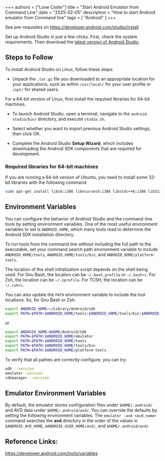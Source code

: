 +++
authors = ["Lone Coder"]
title = "Start Android Emulator from Command Line"
date = "2025-02-05"
description = "How to start Android emulator from Command line"
tags = [
    "Android"
]
+++

See pre-requisites on https://developer.android.com/studio/install

Set up Android Studio in just a few clicks. First, check the system requirements. Then download the [latest version of Android Studio](https://developer.android.com/studio).

## Steps to Follow

To install Android Studio on Linux, follow these steps:

* Unpack the `.tar.gz` file you downloaded to an appropriate location for your applications, such as within `/usr/local/` for your user profile or `/opt/` for shared users.

For a 64-bit version of Linux, first install the required libraries for 64-bit machines.

* To launch Android Studio, open a terminal, navigate to the `android-studio/bin/` directory, and execute `studio.sh`.

* Select whether you want to import previous Android Studio settings, then click OK.

* Complete the Android Studio **Setup Wizard**, which includes downloading the Android SDK components that are required for development.

### Required libraries for 64-bit machines 

If you are running a 64-bit version of Ubuntu, you need to install some 32-bit libraries with the following command:

```bash
sudo apt-get install libc6:i386 libncurses5:i386 libstdc++6:i386 lib32z1 libbz2-1.0:i386
```

## Environment Variables

You can configure the behavior of Android Studio and the command-line tools by setting environment variables. One of the most useful environment variables to set is `ANDROID_HOME`, which many tools read to determine the Android SDK installation directory. 

To run tools from the command line without including the full path to the executable, set your command search path environment variable to include `ANDROID_HOME/tools`, `ANDROID_HOME/tools/bin`, and `ANDROID_HOME/platform-tools`.

The location of the shell initialization script depends on the shell being used. For Gnu Bash, the location can be `~/.bash_profile` or `~/.bashrc`. For Zsh, the location can be `~/.zprofile`. For TCSH, the location can be `~/.cshrc`.

You can also update the `PATH` environment variable to include the tool locations. So, for Gnu Bash or Zsh:

```bash
export ANDROID_HOME=~/Library/Android/sdk
export PATH=$PATH:$ANDROID_HOME/tools:$ANDROID_HOME/tools/bin:$ANDROID_HOME/platform-tools
```
or

```bash
export ANDROID_HOME=$HOME/Android/Sdk
export PATH=$PATH:$ANDROID_HOME/emulator
export PATH=$PATH:$ANDROID_HOME/tools
export PATH=$PATH:$ANDROID_HOME/tools/bin
export PATH=$PATH:$ANDROID_HOME/platform-tools
```

To verify that all pathes are correctly configure, you can try:
```bash
adb --version
emulator -version
sdkmanager --version
```

## Emulator Environment Variables

By default, the emulator stores configuration files under `$HOME/.android/` and AVD data under `$HOME/.android/avd/`. You can override the defaults by setting the following environment variables. The `emulator -avd <avd_name>` command searches the **avd** directory in the order of the values in `$ANDROID_AVD_HOME`, `$ANDROID_USER_HOME/avd/`, and `$HOME/.android/avd/`.

## Reference Links:

https://developer.android.com/tools/variables